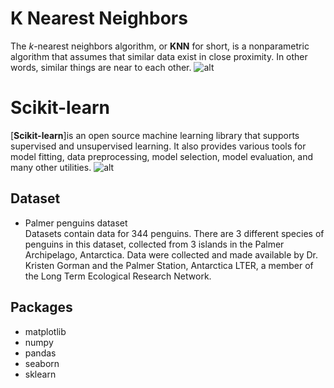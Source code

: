# K Nearest Neighbors

The $k$-nearest neighbors algorithm, or **KNN** for short, is a nonparametric algorithm that assumes that similar data exist in close proximity. In other words, similar things are near to each other.
![alt](https://miro.medium.com/max/1400/1*a0eelPje3_mMnDezcy11zQ.png)

# Scikit-learn

[**Scikit-learn**]is an open source machine learning library that supports supervised and unsupervised learning. It also provides various tools for model fitting, data preprocessing, model selection, model evaluation, and many other utilities.
![alt](https://s3.amazonaws.com/stackabuse/media/overview-classification-methods-python-scikit-learn-1.png)

## Dataset  
- Palmer penguins dataset  
Datasets contain data for 344 penguins. There are 3 different species of penguins in this dataset, collected from 3 islands in the Palmer Archipelago, Antarctica. Data were collected and made available by Dr. Kristen Gorman and the Palmer Station, Antarctica LTER, a member of the Long Term Ecological Research Network.

## Packages
* matplotlib
* numpy
* pandas
* seaborn
* sklearn
